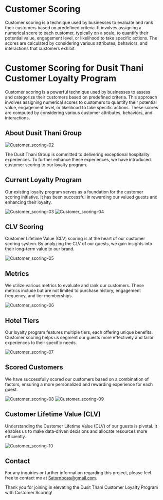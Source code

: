 # Customer Scoring

Customer scoring is a technique used by businesses to evaluate and rank their customers based on predefined criteria. It involves assigning a numerical score to each customer, typically on a scale, to quantify their potential value, engagement level, or likelihood to take specific actions. The scores are calculated by considering various attributes, behaviors, and interactions that customers exhibit.

# Customer Scoring for Dusit Thani Customer Loyalty Program

Customer scoring is a powerful technique used by businesses to assess and categorize their customers based on predefined criteria. This approach involves assigning numerical scores to customers to quantify their potential value, engagement level, or likelihood to take specific actions. These scores are computed by considering various customer attributes, behaviors, and interactions.

## About Dusit Thani Group

![Customer_scoring-02](https://github.com/bbossssss/MADT8101_Customer_Analytics/blob/b39936f208ff55f36be906ab9e47474f6e8bc00a/Customer%20Scoring/Image/Customer_scoring-02.png)

The Dusit Thani Group is committed to delivering exceptional hospitality experiences. To further enhance these experiences, we have introduced customer scoring to our loyalty program.

## Current Loyalty Program

Our existing loyalty program serves as a foundation for the customer scoring initiative. It has been successful in rewarding our valued guests and enhancing their loyalty.

![Customer_scoring-03](https://github.com/bbossssss/MADT8101_Customer_Analytics/blob/fcb40bbc7e43df0157cfde52895611ab7e23d463/Customer%20Scoring/Image/Customer_scoring-03.png)
![Customer_scoring-04](https://github.com/bbossssss/MADT8101_Customer_Analytics/blob/fcb40bbc7e43df0157cfde52895611ab7e23d463/Customer%20Scoring/Image/Customer_scoring-04.png)

## CLV Scoring

Customer Lifetime Value (CLV) scoring is at the heart of our customer scoring system. By analyzing the CLV of our guests, we gain insights into their long-term value to our brand.

![Customer_scoring-05](https://github.com/bbossssss/MADT8101_Customer_Analytics/blob/fcb40bbc7e43df0157cfde52895611ab7e23d463/Customer%20Scoring/Image/Customer_scoring-05.png)

## Metrics

We utilize various metrics to evaluate and rank our customers. These metrics include but are not limited to purchase history, engagement frequency, and tier memberships.

![Customer_scoring-06](https://github.com/bbossssss/MADT8101_Customer_Analytics/blob/fcb40bbc7e43df0157cfde52895611ab7e23d463/Customer%20Scoring/Image/Customer_scoring-06.png)

## Hotel Tiers

Our loyalty program features multiple tiers, each offering unique benefits. Customer scoring helps us segment our guests more effectively and tailor experiences to their specific needs.

![Customer_scoring-07](https://github.com/bbossssss/MADT8101_Customer_Analytics/blob/fcb40bbc7e43df0157cfde52895611ab7e23d463/Customer%20Scoring/Image/Customer_scoring-07.png)

## Scored Customers

We have successfully scored our customers based on a combination of factors, ensuring a more personalized and rewarding experience for each guest.

![Customer_scoring-08](https://github.com/bbossssss/MADT8101_Customer_Analytics/blob/fcb40bbc7e43df0157cfde52895611ab7e23d463/Customer%20Scoring/Image/Customer_scoring-08.png)
![Customer_scoring-09](https://github.com/bbossssss/MADT8101_Customer_Analytics/blob/fcb40bbc7e43df0157cfde52895611ab7e23d463/Customer%20Scoring/Image/Customer_scoring-09.png)

## Customer Lifetime Value (CLV)

Understanding the Customer Lifetime Value (CLV) of our guests is pivotal. It enables us to make data-driven decisions and allocate resources more efficiently.

![Customer_scoring-10](https://github.com/bbossssss/MADT8101_Customer_Analytics/blob/fcb40bbc7e43df0157cfde52895611ab7e23d463/Customer%20Scoring/Image/Customer_scoring-10.png)


## Contact

For any inquiries or further information regarding this project, please feel free to contact me at Satornboss@gmail.com.

Thank you for joining in elevating the Dusit Thani Customer Loyalty Program with Customer Scoring!
